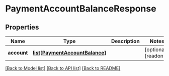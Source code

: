 # PaymentAccountBalanceResponse


## Properties
Name | Type | Description | Notes
------------ | ------------- | ------------- | -------------
**account** | [**list[PaymentAccountBalance]**](PaymentAccountBalance.md) |  | [optional] [readonly] 

[[Back to Model list]](../README.md#documentation-for-models) [[Back to API list]](../README.md#documentation-for-api-endpoints) [[Back to README]](../README.md)


